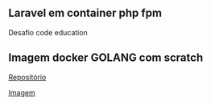 
## Laravel em container php fpm

Desafio code education

## Imagem docker GOLANG com scratch

[Repositório](https://github.com/josecldjr/docker-golang-scratch-image)

[Imagem](https://hub.docker.com/repository/docker/josecjr/codeeducation)
